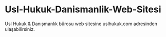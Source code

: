# Usl-Hukuk-Danismanlik-Web-Sitesi
Usl Hukuk &amp; Danışmanlık bürosu web sitesine uslhukuk.com adresinden ulaşabilirsiniz.

